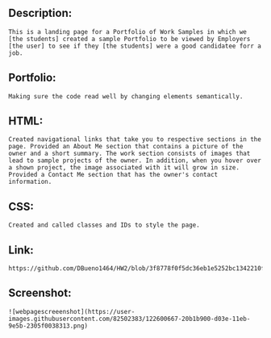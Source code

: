 ## Description:
    This is a landing page for a Portfolio of Work Samples in which we [the students] created a sample Portfolio to be viewed by Employers [the user] to see if they [the students] were a good candidatee forr a job.

## Portfolio:
    Making sure the code read well by changing elements semantically.

## HTML:
    Created navigational links that take you to respective sections in the page. Provided an About Me section that contains a picture of the owner and a short summary. The work section consists of images that lead to sample projects of the owner. In addition, when you hover over a shown project, the image associated with it will grow in size. Provided a Contact Me section that has the owner's contact information.

## CSS:
    Created and called classes and IDs to style the page.

## Link:
    https://github.com/DBueno1464/HW2/blob/3f8778f0f5dc36eb1e5252bc1342210fee9fc215/index.html

## Screenshot:
    ![webpagescreeenshot](https://user-images.githubusercontent.com/82502383/122600667-20b1b900-d03e-11eb-9e5b-2305f0038313.png)